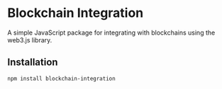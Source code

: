 # Blockchain Integration

A simple JavaScript package for integrating with blockchains using the web3.js library.

## Installation

```bash
npm install blockchain-integration
